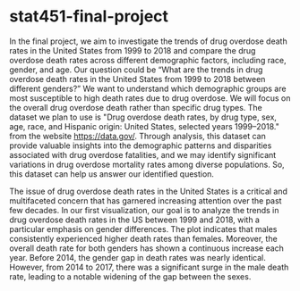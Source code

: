 # stat451-final-project

In the final project, we aim to investigate the trends of drug overdose death rates in the United States from 1999 to 2018 and compare the drug overdose death rates across different demographic factors, including race, gender, and age. Our question could be “What are the trends in drug overdose death rates in the United States from 1999 to 2018 between different genders?” We want to understand which demographic groups are most susceptible to high death rates due to drug overdose. We will focus on the overall drug overdose death rather than specific drug types. The dataset we plan to use is "Drug overdose death rates, by drug type, sex, age, race, and Hispanic origin: United States, selected years 1999–2018." from the website https://data.gov/. Through analysis, this dataset can provide valuable insights into the demographic patterns and disparities associated with drug overdose fatalities, and we may identify significant variations in drug overdose mortality rates among diverse populations. So, this dataset can help us answer our identified question. 



The issue of drug overdose death rates in the United States is a critical and multifaceted concern that has garnered increasing attention over the past few decades. In our first visualization, our goal is to analyze the trends in drug overdose death rates in the US between 1999 and 2018, with a particular emphasis on gender differences. The plot indicates that males consistently experienced higher death rates than females. Moreover, the overall death rate for both genders has shown a continuous increase each year. Before 2014, the gender gap in death rates was nearly identical. However, from 2014 to 2017, there was a significant surge in the male death rate, leading to a notable widening of the gap between the sexes.

